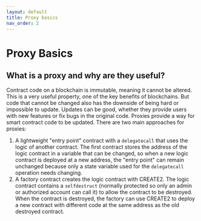 ```yaml
---
layout: default
title: Proxy basics
nav_order: 2
---
```


# Proxy Basics

## What is a proxy and why are they useful?

Contract code on a blockchain is immutable, meaning it cannot be altered. This is a very useful property, one of the key benefits of blockchains. But code that cannot be changed also has the downside of being hard or impossible to update. Updates can be good, whether they provide users with new features or fix bugs in the original code. Proxies provide a way for smart contract code to be updated. There are two main approaches for proxies:

1. A lightweight "entry point" contract with a `delegatecall` that uses the logic of another contract. The first contract stores the address of the logic contract in a variable that can be changed, so when a new logic contract is deployed at a new address, the "entry point" can remain unchanged because only a state variable used for the `delegatecall` operation needs changing.
2. A factory contract creates the logic contract with CREATE2. The logic contract contains a `selfdestruct` (normally protected so only an admin or authorized account can call it) to allow the contract to be destroyed. When the contract is destroyed, the factory can use CREATE2 to deploy a new contract with different code at the same address as the old destroyed contract.